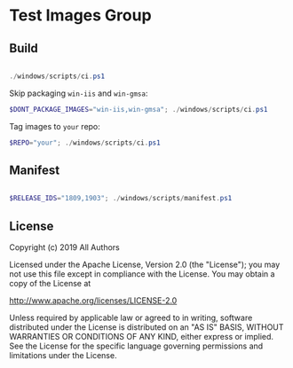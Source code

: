 # Test Images Group

## Build

``` powershell

./windows/scripts/ci.ps1

```

Skip packaging `win-iis` and `win-gmsa`:

``` powershell
$DONT_PACKAGE_IMAGES="win-iis,win-gmsa"; ./windows/scripts/ci.ps1

```

Tag images to `your` repo:

``` powershell
$REPO="your"; ./windows/scripts/ci.ps1

```

## Manifest

``` powershell

$RELEASE_IDS="1809,1903"; ./windows/scripts/manifest.ps1

```

## License

Copyright (c) 2019 All Authors

Licensed under the Apache License, Version 2.0 (the "License"); you may not use this file except in compliance with the License. You may obtain a copy of the License at

http://www.apache.org/licenses/LICENSE-2.0

Unless required by applicable law or agreed to in writing, software distributed under the License is distributed on an "AS IS" BASIS, WITHOUT WARRANTIES OR CONDITIONS OF ANY KIND, either express or implied. See the License for the specific language governing permissions and limitations under the License.

